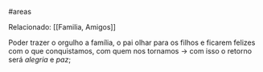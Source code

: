 #areas 

Relacionado: [[Familia, Amigos]]

Poder trazer o orgulho a família, o pai olhar para os filhos e ficarem felizes com o que conquistamos, com quem nos tornamos -> com isso o retorno será *alegria* e *paz*;